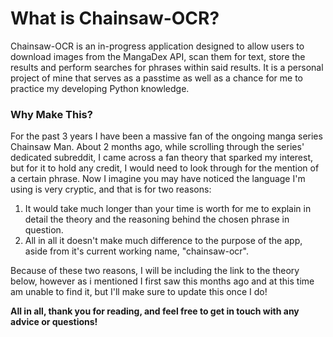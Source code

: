 # What is Chainsaw-OCR?
Chainsaw-OCR is an in-progress application designed to allow users to download images from the MangaDex API, scan them for text, store the results and perform searches for phrases within said results. It is a personal project of mine that serves as a passtime as well as a chance for me to practice my developing Python knowledge.

### Why Make This?
For the past 3 years I have been a massive fan of the ongoing manga series Chainsaw Man. About 2 months ago, while scrolling through the series' dedicated subreddit, I came across a fan theory that sparked my interest, but for it to hold any credit, I would need to look through for the mention of a certain phrase. Now I imagine you may have noticed the language I'm using is very cryptic, and that is for two reasons:

1. It would take much longer than your time is worth for me to explain in detail the theory and the reasoning behind the chosen phrase in question.
2. All in all it doesn't make much difference to the purpose of the app, aside from it's current working name, "chainsaw-ocr".

Because of these two reasons, I will be including the link to the theory below, however as i mentioned I first saw this months ago and at this time am unable to find it, but I'll make sure to update this once I do!

**All in all, thank you for reading, and feel free to get in touch with any advice or questions!**
